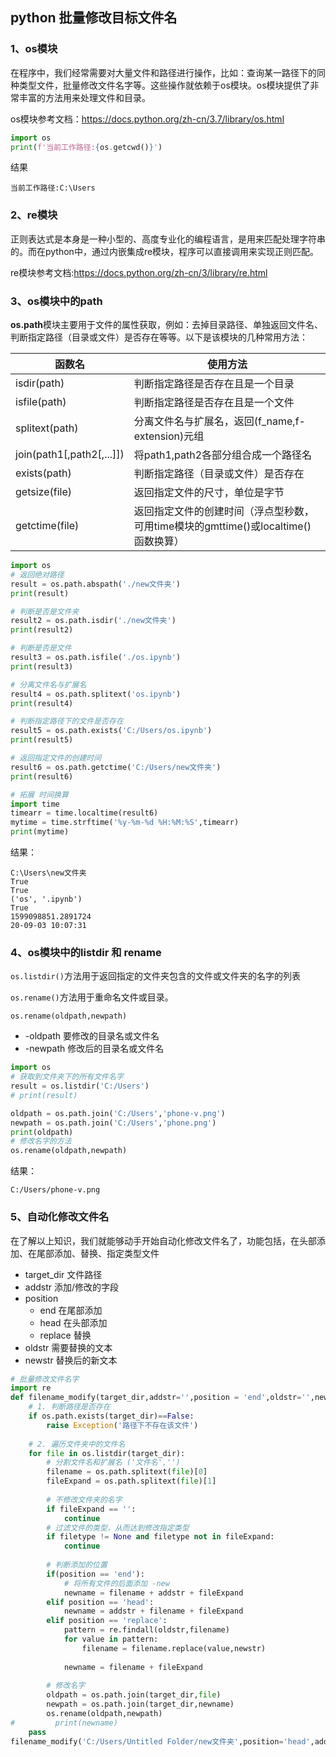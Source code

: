 ## python 批量修改目标文件名

### 1、os模块

​		在程序中，我们经常需要对大量文件和路径进行操作，比如：查询某一路径下的同种类型文件，批量修改文件名字等。这些操作就依赖于os模块。os模块提供了非常丰富的方法用来处理文件和目录。

os模块参考文档：https://docs.python.org/zh-cn/3.7/library/os.html

```python
import os
print(f'当前工作路径:{os.getcwd()}')
```

结果

```shell
当前工作路径:C:\Users
```

### 2、re模块

​		正则表达式是本身是一种小型的、高度专业化的编程语言，是用来匹配处理字符串的。而在python中，通过内嵌集成re模块，程序可以直接调用来实现正则匹配。

re模块参考文档:https://docs.python.org/zh-cn/3/library/re.html

### 3、os模块中的path

​		**os.path**模块主要用于文件的属性获取，例如：去掉目录路径、单独返回文件名、判断指定路径（目录或文件）是否存在等等。以下是该模块的几种常用方法：

| 函数名                    | 使用方法                                                     |
| ------------------------- | ------------------------------------------------------------ |
| isdir(path)               | 判断指定路径是否存在且是一个目录                             |
| isfile(path)              | 判断指定路径是否存在且是一个文件                             |
| splitext(path)            | 分离文件名与扩展名，返回(f_name,f-extension)元组             |
| join(path1[,path2[,...]]) | 将path1,path2各部分组合成一个路径名                          |
| exists(path)              | 判断指定路径（目录或文件）是否存在                           |
| getsize(file)             | 返回指定文件的尺寸，单位是字节                               |
| getctime(file)            | 返回指定文件的创建时间（浮点型秒数，可用time模块的gmttime()或localtime()函数换算） |

```python
import os
# 返回绝对路径
result = os.path.abspath('./new文件夹')
print(result)

# 判断是否是文件夹
result2 = os.path.isdir('./new文件夹')
print(result2)

# 判断是否是文件
result3 = os.path.isfile('./os.ipynb')
print(result3)

# 分离文件名与扩展名
result4 = os.path.splitext('os.ipynb')
print(result4)

# 判断指定路径下的文件是否存在
result5 = os.path.exists('C:/Users/os.ipynb')
print(result5)

# 返回指定文件的创建时间
result6 = os.path.getctime('C:/Users/new文件夹')
print(result6)

# 拓展 时间换算
import time
timearr = time.localtime(result6)
mytime = time.strftime('%y-%m-%d %H:%M:%S',timearr)
print(mytime)
```

结果：

```shell
C:\Users\new文件夹
True
True
('os', '.ipynb')
True
1599098851.2891724
20-09-03 10:07:31
```

### 4、os模块中的listdir 和 rename

`os.listdir()`方法用于返回指定的文件夹包含的文件或文件夹的名字的列表

`os.rename()`方法用于重命名文件或目录。

`os.rename(oldpath,newpath)` 

- -oldpath    要修改的目录名或文件名
- -newpath  修改后的目录名或文件名

```python
import os
# 获取到文件夹下的所有文件名字
result = os.listdir('C:/Users')
# print(result)

oldpath = os.path.join('C:/Users','phone-v.png')
newpath = os.path.join('C:/Users','phone.png')
print(oldpath)
# 修改名字的方法
os.rename(oldpath,newpath)
```

结果：

```shell
C:/Users/phone-v.png
```



### 5、自动化修改文件名

在了解以上知识，我们就能够动手开始自动化修改文件名了，功能包括，在头部添加、在尾部添加、替换、指定类型文件

- target_dir 文件路径
- addstr       添加/修改的字段
- position    
  - end   在尾部添加
  - head 在头部添加
  - replace 替换
- oldstr     需要替换的文本
- newstr   替换后的新文本

```python
# 批量修改文件名字
import re
def filename_modify(target_dir,addstr='',position = 'end',oldstr='',newstr='',filetype=''):
    # 1. 判断路径是否存在
    if os.path.exists(target_dir)==False:
        raise Exception('路径下不存在该文件')
        
    # 2. 遍历文件夹中的文件名
    for file in os.listdir(target_dir):
        # 分割文件名和扩展名 ('文件名','')
        filename = os.path.splitext(file)[0]
        fileExpand = os.path.splitext(file)[1]
        
        # 不修改文件夹的名字 
        if fileExpand == '':
            continue
        # 过滤文件的类型，从而达到修改指定类型
        if filetype != None and filetype not in fileExpand:
            continue
        
        # 判断添加的位置
        if(position == 'end'):
            # 将所有文件的后面添加 -new
            newname = filename + addstr + fileExpand
        elif position == 'head':
            newname = addstr + filename + fileExpand
        elif position == 'replace':
            pattern = re.findall(oldstr,filename)
            for value in pattern:   
                filename = filename.replace(value,newstr)
                
            newname = filename + fileExpand
        
        # 修改名字
        oldpath = os.path.join(target_dir,file)
        newpath = os.path.join(target_dir,newname)
        os.rename(oldpath,newpath)
#         print(newname)
    pass
filename_modify('C:/Users/Untitled Folder/new文件夹',position='head',addstr='ABC-',filetype='xlsx')
```

